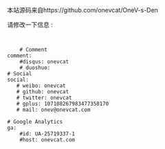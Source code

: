 本站源码来自https://github.com/onevcat/OneV-s-Den

请修改一下信息 :

```


    # Comment
comment:
    #disqus: onevcat
    # duoshuo:
# Social
social:
   # weibo: onevcat
   # github: onevcat
   # twitter: onevcat
   # gplus: 107108267983477358170
   # mail: onev@onevcat.com

# Google Analytics
ga:
    #id: UA-25719337-1
    #host: onevcat.com
```
